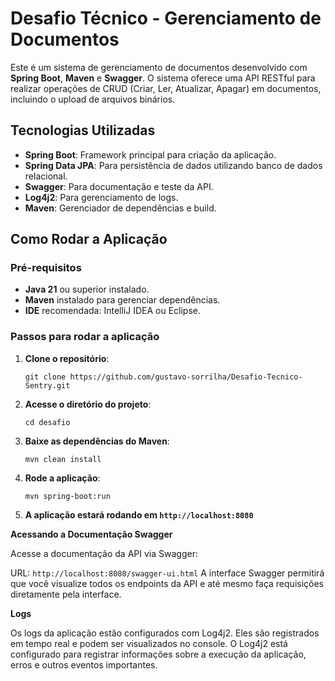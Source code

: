 # Desafio Técnico - Gerenciamento de Documentos

Este é um sistema de gerenciamento de documentos desenvolvido com **Spring Boot**, **Maven** e **Swagger**. O sistema oferece uma API RESTful para realizar operações de CRUD (Criar, Ler, Atualizar, Apagar) em documentos, incluindo o upload de arquivos binários.

## Tecnologias Utilizadas

- **Spring Boot**: Framework principal para criação da aplicação.
- **Spring Data JPA**: Para persistência de dados utilizando banco de dados relacional.
- **Swagger**: Para documentação e teste da API.
- **Log4j2**: Para gerenciamento de logs.
- **Maven**: Gerenciador de dependências e build.

## Como Rodar a Aplicação

### Pré-requisitos

- **Java 21** ou superior instalado.
- **Maven** instalado para gerenciar dependências.
- **IDE** recomendada: IntelliJ IDEA ou Eclipse.

### Passos para rodar a aplicação

1. **Clone o repositório**:
   ```
   git clone https://github.com/gustavo-sorrilha/Desafio-Tecnico-Sentry.git
2. **Acesse o diretório do projeto**:
   ```
   cd desafio
3. **Baixe as dependências do Maven**:
   ```
   mvn clean install
4. **Rode a aplicação**:
   ```
   mvn spring-boot:run
5. **A aplicação estará rodando em ```http://localhost:8080```**

**Acessando a Documentação Swagger**

Acesse a documentação da API via Swagger:

URL: ```http://localhost:8080/swagger-ui.html```
A interface Swagger permitirá que você visualize todos os endpoints da API e até mesmo faça requisições diretamente pela interface.

**Logs**

Os logs da aplicação estão configurados com Log4j2. Eles são registrados em tempo real e podem ser visualizados no console. O Log4j2 está configurado para registrar informações sobre a execução da aplicação, erros e outros eventos importantes.
